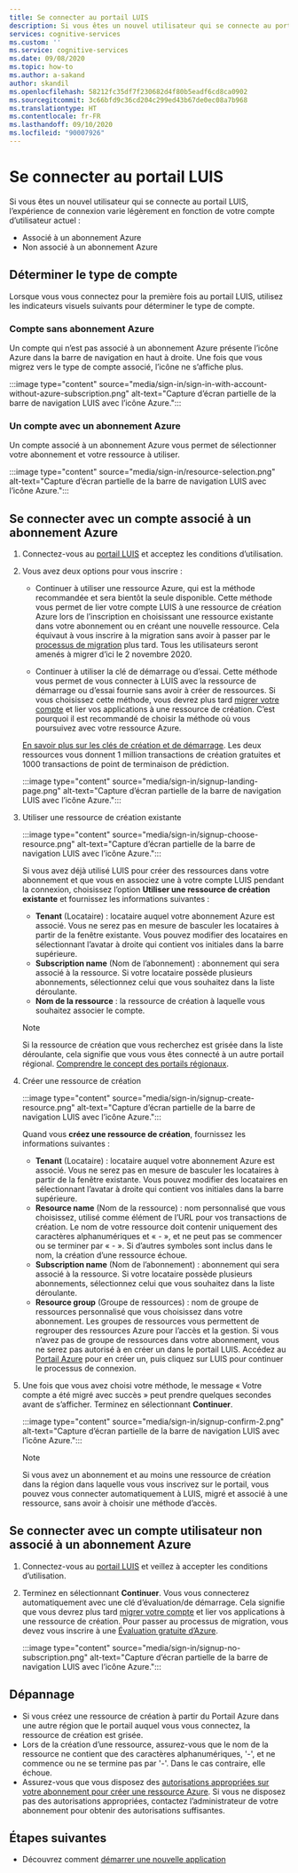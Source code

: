 ```yaml
---
title: Se connecter au portail LUIS
description: Si vous êtes un nouvel utilisateur qui se connecte au portail LUIS, l’expérience de connexion varie légèrement en fonction de votre compte d’utilisateur actuel.
services: cognitive-services
ms.custom: ''
ms.service: cognitive-services
ms.date: 09/08/2020
ms.topic: how-to
ms.author: a-sakand
author: skandil
ms.openlocfilehash: 58212fc35df7f230682d4f80b5eadf6cd8ca0902
ms.sourcegitcommit: 3c66bfd9c36cd204c299ed43b67de0ec08a7b968
ms.translationtype: HT
ms.contentlocale: fr-FR
ms.lasthandoff: 09/10/2020
ms.locfileid: "90007926"
---
```

# <a name="sign-in-to-luis-portal"></a>Se connecter au portail LUIS

Si vous êtes un nouvel utilisateur qui se connecte au portail LUIS, l’expérience de connexion varie légèrement en fonction de votre compte d’utilisateur actuel :
  * Associé à un abonnement Azure
  * Non associé à un abonnement Azure

## <a name="determine-account-type"></a>Déterminer le type de compte

Lorsque vous vous connectez pour la première fois au portail LUIS, utilisez les indicateurs visuels suivants pour déterminer le type de compte.

### <a name="account-without-azure-subscription"></a>Compte sans abonnement Azure

Un compte qui n’est pas associé à un abonnement Azure présente l’icône Azure dans la barre de navigation en haut à droite. Une fois que vous migrez vers le type de compte associé, l’icône ne s’affiche plus.

:::image type="content" source="media/sign-in/sign-in-with-account-without-azure-subscription.png" alt-text="Capture d’écran partielle de la barre de navigation LUIS avec l’icône Azure.":::

### <a name="account-with-azure-subscription"></a>Un compte avec un abonnement Azure

Un compte associé à un abonnement Azure vous permet de sélectionner votre abonnement et votre ressource à utiliser.

:::image type="content" source="media/sign-in/resource-selection.png" alt-text="Capture d’écran partielle de la barre de navigation LUIS avec l’icône Azure.":::

## <a name="sign-in-with-account-associated-with-an-azure-subscription"></a>Se connecter avec un compte associé à un abonnement Azure

1. Connectez-vous au [portail LUIS](https://www.luis.ai) et acceptez les conditions d’utilisation.

1. Vous avez deux options pour vous inscrire :

    * Continuer à utiliser une ressource Azure, qui est la méthode recommandée et sera bientôt la seule disponible. Cette méthode vous permet de lier votre compte LUIS à une ressource de création Azure lors de l’inscription en choisissant une ressource existante dans votre abonnement ou en créant une nouvelle ressource. Cela équivaut à vous inscrire à la migration sans avoir à passer par le [processus de migration](luis-migration-authoring.md#what-is-migration) plus tard. Tous les utilisateurs seront amenés à migrer d’ici le 2 novembre 2020.

    * Continuer à utiliser la clé de démarrage ou d’essai. Cette méthode vous permet de vous connecter à LUIS avec la ressource de démarrage ou d’essai fournie sans avoir à créer de ressources. Si vous choisissez cette méthode, vous devrez plus tard [migrer votre compte](luis-migration-authoring.md#migration-steps) et lier vos applications à une ressource de création. C’est pourquoi il est recommandé de choisir la méthode où vous poursuivez avec votre ressource Azure.

    [En savoir plus sur les clés de création et de démarrage](luis-how-to-azure-subscription.md#luis-resources). Les deux ressources vous donnent 1 million transactions de création gratuites et 1000 transactions de point de terminaison de prédiction.

    :::image type="content" source="media/sign-in/signup-landing-page.png" alt-text="Capture d’écran partielle de la barre de navigation LUIS avec l’icône Azure.":::

1. Utiliser une ressource de création existante

    :::image type="content" source="media/sign-in/signup-choose-resource.png" alt-text="Capture d’écran partielle de la barre de navigation LUIS avec l’icône Azure.":::

    Si vous avez déjà utilisé LUIS pour créer des ressources dans votre abonnement et que vous en associez une à votre compte LUIS pendant la connexion, choisissez l’option **Utiliser une ressource de création existante** et fournissez les informations suivantes :

    * **Tenant** (Locataire) : locataire auquel votre abonnement Azure est associé. Vous ne serez pas en mesure de basculer les locataires à partir de la fenêtre existante. Vous pouvez modifier des locataires en sélectionnant l’avatar à droite qui contient vos initiales dans la barre supérieure.
    * **Subscription name** (Nom de l’abonnement) : abonnement qui sera associé à la ressource. Si votre locataire possède plusieurs abonnements, sélectionnez celui que vous souhaitez dans la liste déroulante.
    * **Nom de la ressource** : la ressource de création à laquelle vous souhaitez associer le compte.

    > [!Note]
    > Si la ressource de création que vous recherchez est grisée dans la liste déroulante, cela signifie que vous vous êtes connecté à un autre portail régional. [Comprendre le concept des portails régionaux](luis-reference-regions.md#luis-authoring-regions).

1. Créer une ressource de création

    :::image type="content" source="media/sign-in/signup-create-resource.png" alt-text="Capture d’écran partielle de la barre de navigation LUIS avec l’icône Azure.":::

    Quand vous **créez une ressource de création**, fournissez les informations suivantes :

    * **Tenant** (Locataire) : locataire auquel votre abonnement Azure est associé. Vous ne serez pas en mesure de basculer les locataires à partir de la fenêtre existante. Vous pouvez modifier des locataires en sélectionnant l’avatar à droite qui contient vos initiales dans la barre supérieure.
    * **Resource name** (Nom de la ressource) : nom personnalisé que vous choisissez, utilisé comme élément de l’URL pour vos transactions de création. Le nom de votre ressource doit contenir uniquement des caractères alphanumériques et « - », et ne peut pas se commencer ou se terminer par « - ». Si d’autres symboles sont inclus dans le nom, la création d’une ressource échoue.
    * **Subscription name** (Nom de l’abonnement) : abonnement qui sera associé à la ressource. Si votre locataire possède plusieurs abonnements, sélectionnez celui que vous souhaitez dans la liste déroulante.
    * **Resource group** (Groupe de ressources) : nom de groupe de ressources personnalisé que vous choisissez dans votre abonnement. Les groupes de ressources vous permettent de regrouper des ressources Azure pour l’accès et la gestion. Si vous n’avez pas de groupe de ressources dans votre abonnement, vous ne serez pas autorisé à en créer un dans le portail LUIS. Accédez au [Portail Azure](https://ms.portal.azure.com/#create/Microsoft.ResourceGroup) pour en créer un, puis cliquez sur LUIS pour continuer le processus de connexion.

1. Une fois que vous avez choisi votre méthode, le message « Votre compte a été migré avec succès » peut prendre quelques secondes avant de s’afficher. Terminez en sélectionnant **Continuer**.

    :::image type="content" source="media/sign-in/signup-confirm-2.png" alt-text="Capture d’écran partielle de la barre de navigation LUIS avec l’icône Azure.":::

    > [!Note]
    > Si vous avez un abonnement et au moins une ressource de création dans la région dans laquelle vous vous inscrivez sur le portail, vous pouvez vous connecter automatiquement à LUIS, migré et associé à une ressource, sans avoir à choisir une méthode d’accès.


## <a name="sign-in-with-user-account-not-associated-with-an-azure-subscription"></a>Se connecter avec un compte utilisateur non associé à un abonnement Azure

1. Connectez-vous au [portail LUIS](https://www.luis.ai) et veillez à accepter les conditions d’utilisation.

1. Terminez en sélectionnant **Continuer**. Vous vous connecterez automatiquement avec une clé d’évaluation/de démarrage. Cela signifie que vous devrez plus tard [migrer votre compte](luis-migration-authoring.md#migration-steps) et lier vos applications à une ressource de création. Pour passer au processus de migration, vous devez vous inscrire à une [Évaluation gratuite d’Azure](https://azure.microsoft.com/free/).

    :::image type="content" source="media/sign-in/signup-no-subscription.png" alt-text="Capture d’écran partielle de la barre de navigation LUIS avec l’icône Azure.":::

## <a name="troubleshooting"></a>Dépannage

* Si vous créez une ressource de création à partir du Portail Azure dans une autre région que le portail auquel vous vous connectez, la ressource de création est grisée.
* Lors de la création d’une ressource, assurez-vous que le nom de la ressource ne contient que des caractères alphanumériques, '-', et ne commence ou ne se termine pas par '-'. Dans le cas contraire, elle échoue.
* Assurez-vous que vous disposez des [autorisations appropriées sur votre abonnement pour créer une ressource Azure](../../role-based-access-control/rbac-and-directory-admin-roles.md#azure-roles). Si vous ne disposez pas des autorisations appropriées, contactez l’administrateur de votre abonnement pour obtenir des autorisations suffisantes.

## <a name="next-steps"></a>Étapes suivantes

* Découvrez comment [démarrer une nouvelle application](luis-how-to-start-new-app.md)
